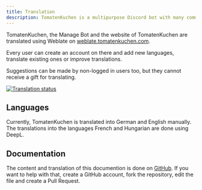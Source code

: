 ```yaml
---
title: Translation
description: TomatenKuchen is a multipurpose Discord bot with many common and innovative features for your server. TomatenKuchen, the Manage Bot and the website are translated using Weblate - you can also help!
---
```


TomatenKuchen, the Manage Bot and the website of TomatenKuchen are translated using Weblate on [weblate.tomatenkuchen.com](https://weblate.tomatenkuchen.com/engage/tk).

Every user can create an account on there and add new languages, translate existing ones or improve translations.

Suggestions can be made by non-logged in users too, but they cannot receive a gift for translating.

[![Translation status](https://weblate.tomatenkuchen.com/widget/tk/multi-auto.svg)](https://weblate.tomatenkuchen.com/engage/tk/)

## Languages

Currently, TomatenKuchen is translated into German and English manually. The translations into the languages French and Hungarian are done using DeepL.

## Documentation

The content and translation of this documention is done on [GitHub](https://github.com/DEVTomatoCake/tk-docs).
If you want to help with that, create a GitHub account, fork the repository, edit the file and create a Pull Request.
